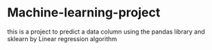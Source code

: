 # Machine-learning-project
this is a project to predict a data column using the  pandas library and sklearn by Linear regression algorithm
